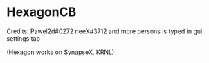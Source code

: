 # HexagonCB
Credits:
Pawel2d#0272
neeX#3712
and more persons is typed in gui settings tab

(Hexagon works on SynapseX, KRNL)
